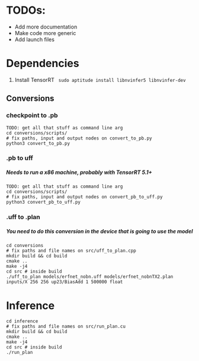 # TODOs:

- Add more documentation
- Make code more generic
- Add launch files

# Dependencies
1. Install TensorRT ``` sudo aptitude install libnvinfer5 libnvinfer-dev```

## Conversions

### checkpoint to .pb
```
TODO: get all that stuff as command line arg
cd conversions/scripts/
# fix paths, input and output nodes on convert_to_pb.py
python3 convert_to_pb.py
```

### .pb to uff
##### Needs to run a x86 machine, probably with TensorRT 5.1+

```
TODO: get all that stuff as command line arg
cd conversions/scripts/
# fix paths, input and output nodes on convert_pb_to_uff.py
python3 convert_pb_to_uff.py
```

### .uff to .plan
##### You need to do this conversion in the device that is going to use the model
```
cd conversions
# fix paths and file names on src/uff_to_plan.cpp
mkdir build && cd build
cmake ..
make -j4
cd src # inside build
./uff_to_plan models/erfnet_nobn.uff models/erfnet_nobnTX2.plan inputs/X 256 256 up23/BiasAdd 1 500000 float
```

# Inference

```
cd inference
# fix paths and file names on src/run_plan.cu
mkdir build && cd build
cmake ..
make -j4
cd src # inside build
./run_plan
```

